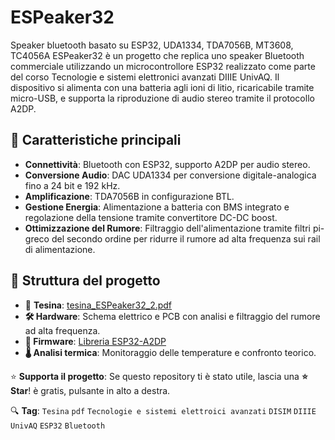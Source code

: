 # ESPeaker32
Speaker bluetooth basato su ESP32, UDA1334, TDA7056B, MT3608, TC4056A ESPeaker32 è un progetto che replica uno speaker Bluetooth commerciale utilizzando un microcontrollore ESP32 realizzato come parte del corso Tecnologie e sistemi elettronici avanzati DIIIE UnivAQ.
Il dispositivo si alimenta con una batteria agli ioni di litio, ricaricabile tramite micro-USB, e supporta la riproduzione di audio stereo tramite il protocollo A2DP.

## 🚀 Caratteristiche principali
- **Connettività**: Bluetooth con ESP32, supporto A2DP per audio stereo.  
- **Conversione Audio**: DAC UDA1334 per conversione digitale-analogica fino a 24 bit e 192 kHz.  
- **Amplificazione**: TDA7056B in configurazione BTL.  
- **Gestione Energia**: Alimentazione a batteria con BMS integrato e regolazione della tensione tramite convertitore DC-DC boost.  
- **Ottimizzazione del Rumore**: Filtraggio dell'alimentazione tramite filtri pi-greco del secondo ordine per ridurre il rumore ad alta frequenza sui rail di alimentazione.  

## 📁 Struttura del progetto
- 📜 **Tesina**: [tesina_ESPeaker32_2.pdf](https://github.com/rickb3n/ESPeaker32/blob/main/tesina_ESPeaker32_2.pdf)
- **🛠 Hardware**: Schema elettrico e PCB con analisi e filtraggio del rumore ad alta frequenza.
- **💾 Firmware**: [Libreria ESP32-A2DP](https://github.com/pschatzmann/ESP32-A2DP)
- **🌡 Analisi termica**: Monitoraggio delle temperature e confronto teorico.  

⭐ **Supporta il progetto**: Se questo repository ti è stato utile, lascia una **⭐ Star**! è gratis, pulsante in alto a destra.

🔍 **Tag**: `Tesina` `pdf` `Tecnologie e sistemi elettroici avanzati` `DISIM` `DIIIE` `UnivAQ` `ESP32` `Bluetooth` 
